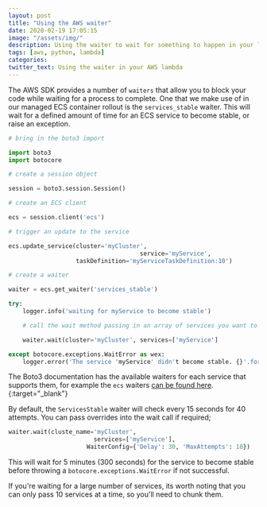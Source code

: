```yaml
---
layout: post
title: "Using the AWS waiter"
date: 2020-02-19 17:05:15
image: "/assets/img/"
description: Using the waiter to wait for something to happen in your lambda
tags: [aws, python, lambda]
categories:
twitter_text: Using the waiter in your AWS lambda
---
```


The AWS SDK provides a number of `waiters` that allow you to block your code while waiting for a process to complete. One that we make use of in our managed ECS container rollout is the `services_stable` waiter. This will wait for a defined amount of time for an ECS service to become stable, or raise an exception.

```python
# bring in the boto3 import

import boto3
import botocore

# create a session object

session = boto3.session.Session()

# create an ECS client

ecs = session.client('ecs')

# trigger an update to the service

ecs.update_service(cluster='myCluster',
									 service='myService',
                   taskDefinition='myServiceTaskDefinition:10')

# create a waiter

waiter = ecs.get_waiter('services_stable')

try:
	logger.info('waiting for myService to become stable')

	# call the wait method passing in an array of services you want to wait for

	waiter.wait(cluster='myCluster', services=['myService']

except botocore.exceptions.WaitError as wex:
	logger.error('The service 'myService' didn't become stable. {}'.format(wex))

```

The Boto3 documentation has the available waiters for each service that supports them, for example the `ecs` waiters [can be found here](https://boto3.amazonaws.com/v1/documentation/api/1.9.42/reference/services/ecs.html#waiters).{:target="\_blank"}

By default, the `ServicesStable` waiter will check every 15 seconds for 40 attempts. You can pass overrides into the wait call if required;

```python
waiter.wait(cluste_name='myCluster',
						services=['myService'],
					  WaiterConfig={'Delay': 30, 'MaxAttempts': 10})
```

This will wait for 5 minutes (300 seconds) for the service to become stable before throwing a `botocore.exceptions.WaitError` if not successful.

If you're waiting for a large number of services, its worth noting that you can only pass 10 services at a time, so you'll need to chunk them.
